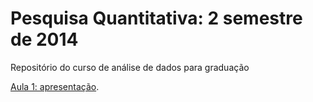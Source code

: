 # Pesquisa Quantitativa: 2 semestre de 2014


Repositório do curso de análise de dados para graduação

[Aula 1: apresentação]([https://exemplo.com/](https://mybinder.org/v2/gh/jaironicolau/quantitativa_2024/120b0430ca28acd4e310e6aa864575f095eede55?urlpath=lab%2Ftree%2Fchap02.ipynb)).


